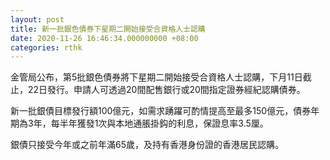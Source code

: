 ```yaml
---
layout: post
title: 新一批銀色債券下星期二開始接受合資格人士認購
date: 2020-11-26 16:46:34.000000000 +08:00
categories: rthk
---
```


金管局公布，第5批銀色債券將下星期二開始接受合資格人士認購，下月11日截止，22日發行。申請人可透過20間配售銀行或20間指定證券經紀認購債券。

新一批銀債目標發行額100億元，如需求踴躍可酌情提高至最多150億元，債券年期為3年，每半年獲發1次與本地通脹掛鈎的利息，保證息率3.5厘。

銀債只接受今年或之前年滿65歲，及持有香港身份證的香港居民認購。
